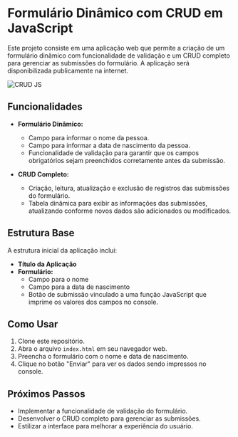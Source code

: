 # Formulário Dinâmico com CRUD em JavaScript

Este projeto consiste em uma aplicação web que permite a criação de um formulário dinâmico com funcionalidade de validação e um CRUD completo para gerenciar as submissões do formulário. A aplicação será disponibilizada publicamente na internet.

![CRUD JS](https://ci3.googleusercontent.com/meips/ADKq_Na5LH_IVVF-UV9UI7oWenrYm084AUM_wva7YcjHfhoEFKX-Ju-Natb9lA3YnWuJxhLBNBQIJv6x3_ZLjWNJZRooEZuCKD33vITXT-vukA0xhTaef3gjSxV2yrnpgYKWFY_YMsRB4hqcY2d4ah4eoUX6NLkYbPbP0eTgTcvfaN0leJrA5KKrMiILMljnKYoKxvsMH3dXWMc0e9yMReh74yoFt_pZwO4T96pmFHcNPcU=s0-d-e1-ft#https://empresas.alura.com.br/hs-fs/hubfs/8d7aa1bf-2826-46d3-9162-6542745bdf97.png?width=1024&upscale=true&name=8d7aa1bf-2826-46d3-9162-6542745bdf97.png)

## Funcionalidades

- **Formulário Dinâmico:**
  - Campo para informar o nome da pessoa.
  - Campo para informar a data de nascimento da pessoa.
  - Funcionalidade de validação para garantir que os campos obrigatórios sejam preenchidos corretamente antes da submissão.

- **CRUD Completo:**
  - Criação, leitura, atualização e exclusão de registros das submissões do formulário.
  - Tabela dinâmica para exibir as informações das submissões, atualizando conforme novos dados são adicionados ou modificados.

## Estrutura Base

A estrutura inicial da aplicação inclui:

- **Título da Aplicação**
- **Formulário:**
  - Campo para o nome
  - Campo para a data de nascimento
  - Botão de submissão vinculado a uma função JavaScript que imprime os valores dos campos no console.

## Como Usar

1. Clone este repositório.
2. Abra o arquivo `index.html` em seu navegador web.
3. Preencha o formulário com o nome e data de nascimento.
4. Clique no botão "Enviar" para ver os dados sendo impressos no console.

## Próximos Passos

- Implementar a funcionalidade de validação do formulário.
- Desenvolver o CRUD completo para gerenciar as submissões.
- Estilizar a interface para melhorar a experiência do usuário.
